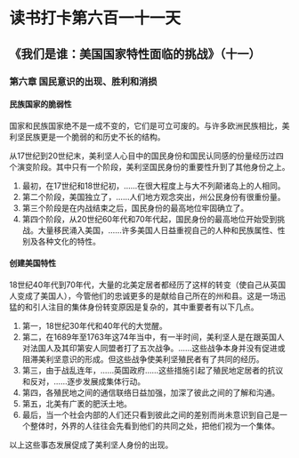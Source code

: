 # 读书打卡第六百一十一天
## 《我们是谁：美国国家特性面临的挑战》（十一）
### 第六章 国民意识的出现、胜利和消损
#### 民族国家的脆弱性

国家和民族国家绝不是一成不变的，它们是可立可废的。与许多欧洲民族相比，美利坚民族更是一个脆弱的和历史不长的结构。

从17世纪到20世纪末，美利坚人心目中的国民身份和国民认同感的份量经历过四个演变阶段。其中只有一个阶段，美利坚国民身份的重要性升到了其他身份之上。
1. 最初，在17世纪和18世纪初，……在很大程度上与大不列颠诸岛上的人相同。
2. 第二个阶段，美国独立了，……人们地方观念突出，州公民身份有很重份量。
3. 第三个阶段是在内战结束之后，国民身份的最高地位牢固确立了。
4. 第四个阶段，从20世纪60年代和70年代起，国民身份的最高地位开始受到挑战。大量移民涌入美国，……许多美国人日益重视自己的人种和民族属性、性别及各种文化的特性。

#### 创建美国特性

18世纪40年代到70年代，大量的北美定居者都经历了这样的转变（使自己从英国人变成了美国人），今管他们的忠诚更多的是献给自己所在的州和县。这是一场迅猛的和引人注目的集体身份转变原因是复杂的，其中重要者有以下几点。
1. 第一，18世纪30年代和40年代的大觉醒。
2. 第二，在1689年至1763年这74年当中，有一半时间，美利坚人是在跟英国人对法国人及其印第安人同盟者打了五次战争。……这些战争本身并没有促进或阻滞美利坚意识的形成。但这些战争使美利坚殖民者有了共同的经历。
3. 第三，由于战乱连年，……英国政府……这些措施引起了殖民地定居者的抗议和反对，……逐步发展成集体行动。
4. 第四，各殖民地之间的通信联络日益加强，加深了彼此之间的了解和沟通。
5. 第五，北美有广袤的肥沃土地。
6. 最后，当一个社会内部的人们还只看到彼此之间的差别而尚未意识到自己是一个整体时，外界的人往往会先看到他们的共同之处，把他们视为一个集体。

以上这些事态发展促成了美利坚人身份的出现。

